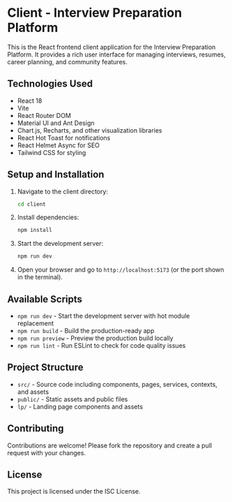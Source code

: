 # Client - Interview Preparation Platform

This is the React frontend client application for the Interview Preparation Platform. It provides a rich user interface for managing interviews, resumes, career planning, and community features.

## Technologies Used

- React 18
- Vite
- React Router DOM
- Material UI and Ant Design
- Chart.js, Recharts, and other visualization libraries
- React Hot Toast for notifications
- React Helmet Async for SEO
- Tailwind CSS for styling

## Setup and Installation

1. Navigate to the client directory:

   ```bash
   cd client
   ```

2. Install dependencies:

   ```bash
   npm install
   ```

3. Start the development server:

   ```bash
   npm run dev
   ```

4. Open your browser and go to `http://localhost:5173` (or the port shown in the terminal).

## Available Scripts

- `npm run dev` - Start the development server with hot module replacement
- `npm run build` - Build the production-ready app
- `npm run preview` - Preview the production build locally
- `npm run lint` - Run ESLint to check for code quality issues

## Project Structure

- `src/` - Source code including components, pages, services, contexts, and assets
- `public/` - Static assets and public files
- `lp/` - Landing page components and assets

## Contributing

Contributions are welcome! Please fork the repository and create a pull request with your changes.

## License

This project is licensed under the ISC License.
